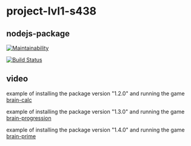 # project-lvl1-s438


## nodejs-package

[![Maintainability](https://api.codeclimate.com/v1/badges/aec556157bbec3e78c40/maintainability)](https://codeclimate.com/github/Egorjs/project-lvl1-s438/maintainability)

[![Build Status](https://travis-ci.org/Egorjs/project-lvl1-s438.svg?branch=master)](https://travis-ci.org/Egorjs/project-lvl1-s438)


## video 

example of installing the package version "1.2.0" and running the game [brain-calc](https://asciinema.org/a/9n5RjdoJwR6JNS8c0cupO46BT)

example of installing the package version "1.3.0" and running the game [brain-progression](https://asciinema.org/a/bvN83iRaUe4IkmFSLw1TSRW2o)

example of installing the package version "1.4.0" and running the game [brain-prime](https://asciinema.org/a/AyjRGMZLkgpHwN3rAaG3VYuDt)